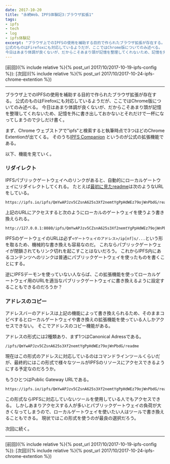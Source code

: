 ```yaml
---
date: 2017-10-20
title: "永続Web、IPFS体験記3:ブラウザ拡張1"
tags:
- ipfs
- tech
- log
- ipfs体験記
excerpt: "ブラウザ上でのIPFSの使用を補助する目的で作られたブラウザ拡張が存在する。
公式のものはFirefoxにも対応しているようだが、ここではChrome版についてのみ述べる。
今日はあまり体調が良くないが、だからこそあまり頭が記憶を整理してくれないため、記憶を外に書き出しておかないとそれだけで一杯になってしまうので少しだけ書く。"
---
```


[前回]({% include relative %}{% post_url 2017/10/2017-10-19-ipfs-config %}):
[次回]({% include relative %}{% post_url 2017/10/2017-10-24-ipfs-chrome-extention %})

---

ブラウザ上でのIPFSの使用を補助する目的で作られたブラウザ拡張が存在する。
公式のものはFirefoxにも対応しているようだが、ここではChrome版についてのみ述べる。
今日はあまり体調が良くないが、だからこそあまり頭が記憶を整理してくれないため、記憶を外に書き出しておかないとそれだけで一杯になってしまうので少しだけ書く。

まず、Chrome ウェブストアで"ipfs"と検索すると執筆時点で3つほどのChrome Extentionが出てくる。
そのうち[IPFS Companion](https://chrome.google.com/webstore/detail/ipfs-companion/nibjojkomfdiaoajekhjakgkdhaomnch)
というのが公式の拡張機能である。

以下、機能を見ていく。

### リダイレクト

IPFSパブリックゲートウェイへのリンクがあると、自動的にローカルゲートウェイにリダイレクトしてくれる。
たとえば[最初に見たreadme](https://ipfs.io/ipfs/QmYwAPJzv5CZsnA625s3Xf2nemtYgPpHdWEz79ojWnPbdG/readme)は次のようなURLをしている。

```
https://ipfs.io/ipfs/QmYwAPJzv5CZsnA625s3Xf2nemtYgPpHdWEz79ojWnPbdG/readme
```

上記のURLにアクセスすると次のようにローカルのゲートウェイを使うよう書き換えられる。

```
http://127.0.0.1:8080/ipfs/QmYwAPJzv5CZsnA625s3Xf2nemtYgPpHdWEz79ojWnPbdG/readme
```

IPFSのゲートウェイのURLは必ず`<ゲートウェイのアドレス>/ip[nf]s/...`という形を取るため、機械的な書き換えも容易なのだ。
これならパブリックゲートウェイが閉鎖されてもリンク切れを起こすことはないだろう。
これからIPFS内にあるコンテンツへのリンクは普通にパブリックゲートウェイを使ったものを書くことにする。

逆にIPFSデーモンを使っていない人ならば、この拡張機能を使ってローカルゲートウェイ用のURLを適当なパブリックゲートウェイに書き換えるように設定することもできるのだろうか？

### アドレスのコピー

アドレスバーのアドレスは上記の機能によって書き換えられるため、そのままコピペするとローカルゲートウェイや書き換えの拡張機能を使っている人しかアクセスできない。
そこでアドレスのコピー機能がある。

アドレスの形式には2種類あり、まず1つはCanonical Adressである。

```
/ipfs/QmYwAPJzv5CZsnA625s3Xf2nemtYgPpHdWEz79ojWnPbdG/readme
```

現在はこの形式のアドレスに対応しているのはコマンドラインツールくらいだが、最終的にはこの形式で様々なツールがIPFSのリソースにアクセスできるようにする予定なのだろうか。

もうひとつはPublic Gateway URLである。

```
https://ipfs.io/ipfs/QmYwAPJzv5CZsnA625s3Xf2nemtYgPpHdWEz79ojWnPbdG/readme
```

この形式ならIPFSに対応していないツールを使用している人でもアクセスできる。
しかしあまりアクセスする人が多いとパブリックゲートウェイの負荷が大きくなってしまうので、ローカルゲートウェイを使いたい人はツールで書き換えることもできる。
現状ではこの形式を使うのが最良の選択だろう。

次回に続く。

---

[前回]({% include relative %}{% post_url 2017/10/2017-10-19-ipfs-config %}):
[次回]({% include relative %}{% post_url 2017/10/2017-10-24-ipfs-chrome-extention %})